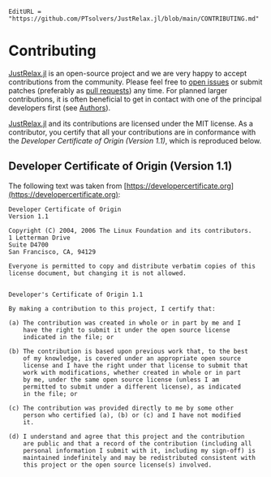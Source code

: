 ```@meta
EditURL = "https://github.com/PTsolvers/JustRelax.jl/blob/main/CONTRIBUTING.md"
```

# Contributing

[JustRelax.jl](https://github.com/PTsolvers/JustRelax.jl) is an open-source project and we are very happy to accept contributions
from the community. Please feel free to [open issues](https://github.com/PTsolvers/JustRelax.jl/issues/new) or submit patches (preferably
as [pull requests](https://github.com/PTsolvers/JustRelax.jl/pulls)) any time. For planned larger contributions, it is often
beneficial to get in contact with one of the principal developers first (see
[Authors](@ref)).

[JustRelax.jl](https://github.com/PTsolvers/JustRelax.jl) and its contributions are licensed under the MIT license. As a contributor, you certify that all your
contributions are in conformance with the *Developer Certificate of Origin
(Version 1.1)*, which is reproduced below.

## Developer Certificate of Origin (Version 1.1)
The following text was taken from
[https://developercertificate.org](https://developercertificate.org):

    Developer Certificate of Origin
    Version 1.1

    Copyright (C) 2004, 2006 The Linux Foundation and its contributors.
    1 Letterman Drive
    Suite D4700
    San Francisco, CA, 94129

    Everyone is permitted to copy and distribute verbatim copies of this
    license document, but changing it is not allowed.


    Developer's Certificate of Origin 1.1

    By making a contribution to this project, I certify that:

    (a) The contribution was created in whole or in part by me and I
        have the right to submit it under the open source license
        indicated in the file; or

    (b) The contribution is based upon previous work that, to the best
        of my knowledge, is covered under an appropriate open source
        license and I have the right under that license to submit that
        work with modifications, whether created in whole or in part
        by me, under the same open source license (unless I am
        permitted to submit under a different license), as indicated
        in the file; or

    (c) The contribution was provided directly to me by some other
        person who certified (a), (b) or (c) and I have not modified
        it.

    (d) I understand and agree that this project and the contribution
        are public and that a record of the contribution (including all
        personal information I submit with it, including my sign-off) is
        maintained indefinitely and may be redistributed consistent with
        this project or the open source license(s) involved.
